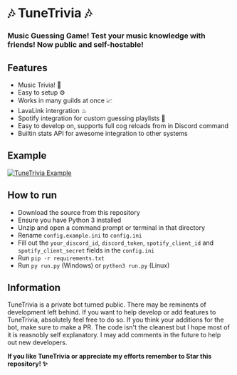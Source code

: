 # 🎶 TuneTrivia 🎶

### Music Guessing Game! Test your music knowledge with friends! Now public and self-hostable!

## Features
- Music Trivia! 🎼
- Easy to setup ⚙
- Works in many guilds at once 📈
- LavaLink intergration ♨
- Spotify integration for custom guessing playlists 🧩
- Easy to develop on, supports full cog reloads from in Discord command
- Builtin stats API for awesome integration to other systems

## Example
[![TuneTrivia Example](https://img.youtube.com/vi/_WTGbpRpnr4/0.jpg)](https://www.youtube.com/watch?v=_WTGbpRpnr4)

## How to run
- Download the source from this repository
- Ensure you have Python 3 installed
- Unzip and open a command prompt or terminal in that directory
- Rename `config.example.ini` to `config.ini`
- Fill out the `your_discord_id`, `discord_token`, `spotify_client_id` and `spotify_client_secret` fields in the `config.ini`
- Run `pip -r requirements.txt`
- Run `py run.py` (Windows) or `python3 run.py` (Linux)

## Information
TuneTrivia is a private bot turned public. There may be reminents of development left behind.
If you want to help develop or add features to TuneTrivia, absolutely feel free to do so. If you think your additions for the bot, make sure to make a PR.
The code isn't the cleanest but I hope most of it is reasnobly self explanatory. I may add comments in the future to help out new developers.

**If you like TuneTrivia or appreciate my efforts remember to Star this repository! ✨**
